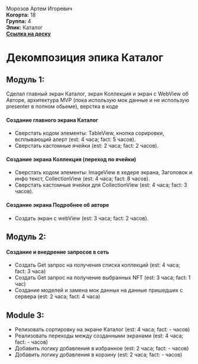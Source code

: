 Морозов Артем Игоревич\
<b>Когорта:</b> 18\
<b>Группа:</b> 4\
<b>Эпик:</b> Каталог\
<b>[Ссылка на доску](https://github.com/users/freeagles1991/projects/1/views/2?filterQuery=Каталог)</b>

# Декомпозиция эпика Каталог

## Модуль 1:
Сделал главный экран Каталог, экран Коллекция и экран с WebView об Авторе, архитектура MVP (пока использую мок данные и не использую presenter в полном обьеме), верстка в коде
#### Создание главного экрана Каталог
- Сверстать кодом элементы: TableView, кнопка сорировки, всплывающий алерт (est: 4 часа; fact: 5 часов).
- Сверстать кастомные ячейки (est: 2 часа; fact: 2 часов).

#### Создание экрана Коллекция (переход по ячейки)
- Сверстать кодом элементы: ImageView в хедере экрана, Заголовок и инфо текст, CollectionView (est: 4 часа; fact: 8 часов).
- Сверстать кастомные ячейки для CollectionView (est: 4 часа; fact: 3 часов).
#### Создание экрана Подробнее об авторе
- Создать экран с webView (est: 3 часа; fact: 2 часов).

## Модуль 2:

#### Создание и внедрение запросов в сеть
- Создать Get запрос на получения списка коллекций  (est: 4 часа; fact: 3 часа)
- Создать Get запрос на получение выбранных NFT  (est: 3 часа; fact: 1 час)
- Создание моделей и замена мок данных на данные пришедших с сервера (est: 2 часа; fact: 4 часа)

## Module 3:
- Релизовать сортировку на экране Каталог (est: 4 часа; fact: - часов)
- Реализовать переходы между созданными экранами (est: 4 часа; fact: - часов)
- Добавить логику добавления в избранное (est: 2 часа; fact: - часов)
- Добавить логику добавления в корзину (est: 2 часа; fact: - часов)
